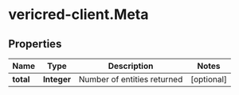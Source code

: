 # vericred-client.Meta

## Properties
Name | Type | Description | Notes
------------ | ------------- | ------------- | -------------
**total** | **Integer** | Number of entities returned | [optional] 


